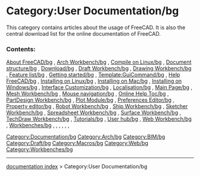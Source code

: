 # Category:User Documentation/bg
This category contains articles about the usage of FreeCAD. It is also the central download list for the online documentation of FreeCAD.

### Contents:

[About FreeCAD/bg](About_FreeCAD/bg.md) , [Arch Workbench/bg](Arch_Workbench/bg.md) , [Compile on Linux/bg](Compile_on_Linux/bg.md) , [Document structure/bg](Document_structure/bg.md) , [Download/bg](Download/bg.md) , [Draft Workbench/bg](Draft_Workbench/bg.md) , [Drawing Workbench/bg](Drawing_Workbench/bg.md) , [Feature list/bg](Feature_list/bg.md) , [Getting started/bg](Getting_started/bg.md) , [Template:GuiCommand/bg](Template:GuiCommand/bg.md) , [Help FreeCAD/bg](Help_FreeCAD/bg.md) , [Installing on Linux/bg](Installing_on_Linux/bg.md) , [Installing on Mac/bg](Installing_on_Mac/bg.md) , [Installing on Windows/bg](Installing_on_Windows/bg.md) , [Interface Customization/bg](Interface_Customization/bg.md) , [Localisation/bg](Localisation/bg.md) , [Main Page/bg](Main_Page/bg.md) , [Mesh Workbench/bg](Mesh_Workbench/bg.md) , [Mouse navigation/bg](Mouse_navigation/bg.md) , [Online Help Toc/bg](Online_Help_Toc/bg.md) , [PartDesign Workbench/bg](PartDesign_Workbench/bg.md) , [Plot Module/bg](Plot_Module/bg.md) , [Preferences Editor/bg](Preferences_Editor/bg.md) , [Property editor/bg](Property_editor/bg.md) , [Robot Workbench/bg](Robot_Workbench/bg.md) , [Ship Workbench/bg](Ship_Workbench/bg.md) , [Sketcher Workbench/bg](Sketcher_Workbench/bg.md) , [Spreadsheet Workbench/bg](Spreadsheet_Workbench/bg.md) , [Surface Workbench/bg](Surface_Workbench/bg.md) , [TechDraw Workbench/bg](TechDraw_Workbench/bg.md) , [Tutorials/bg](Tutorials/bg.md) , [User hub/bg](User_hub/bg.md) , [Web Workbench/bg](Web_Workbench/bg.md) , [Workbenches/bg](Workbenches/bg.md) , , , , , ,

[Category:Documentation/bg](Category:Documentation/bg.md) [Category:Arch/bg](Category:Arch/bg.md) [Category:BIM/bg](Category:BIM/bg.md) [Category:Draft/bg](Category:Draft/bg.md) [Category:Macros/bg](Category:Macros/bg.md) [Category:Web/bg](Category:Web/bg.md) [Category:Workbenches/bg](Category:Workbenches/bg.md)

---
[documentation index](../README.md) > Category:User Documentation/bg
